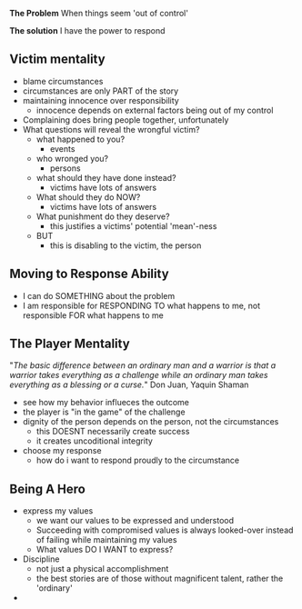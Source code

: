 **The Problem**
When things seem 'out of control'

**The solution**
I have the power to respond

## Victim mentality

- blame circumstances
- circumstances are only PART of the story
- maintaining innocence over responsibility
  - innocence depends on external factors being out of my control
- Complaining does bring people together, unfortunately
- What questions will reveal the wrongful victim?
  - what happened to you?
    - events
  - who wronged you?
    - persons
  - what should they have done instead?
    - victims have lots of answers
  - What should they do NOW?
    - victims have lots of answers
  - What punishment do they deserve?
    - this justifies a victims' potential 'mean'-ness
  - BUT
    - this is disabling to the victim, the person

## Moving to Response Ability

- I can do SOMETHING about the problem
- I am responsible for RESPONDING TO what happens to me, not responsible FOR what happens to me

## The Player Mentality

"_The basic difference between an ordinary man and a warrior is that a warrior takes everything as a challenge while an ordinary man takes everything as a blessing or a curse._" Don Juan, Yaquin Shaman

- see how my behavior influeces the outcome
- the player is "in the game" of the challenge
- dignity of the person depends on the person, not the circumstances
  - this DOESNT necessarily create success
  - it creates uncoditional integrity
- choose my response
  - how do i want to respond proudly to the circumstance

## Being A Hero

- express my values
  - we want our values to be expressed and understood
  - Succeeding with compromised values is always looked-over instead of failing while maintaining my values
  - What values DO I WANT to express?
- Discipline
  - not just a physical accomplishment
  - the best stories are of those without magnificent talent, rather the 'ordinary'
-
